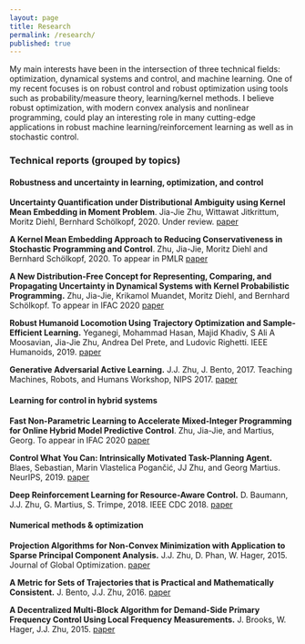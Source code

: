 ```yaml
---
layout: page
title: Research
permalink: /research/
published: true
---
```


My main interests have been in the intersection of three technical fields: optimization, dynamical systems and control, and machine learning.
One of my recent focuses is on robust control and robust optimization using tools such as probability/measure theory, learning/kernel methods. I believe robust optimization, with modern convex analysis and nonlinear programming, could play an interesting role in many cutting-edge applications in robust machine learning/reinforcement learning as well as in stochastic control.

### Technical reports (grouped by topics)

#### Robustness and uncertainty in learning, optimization, and control

**Uncertainty Quantification under Distributional Ambiguity using Kernel Mean Embedding in Moment Problem**. Jia-Jie Zhu, Wittawat Jitkrittum, Moritz Diehl, Bernhard Schölkopf, 2020. Under review. [paper](paper_moment.pdf) 

**A Kernel Mean Embedding Approach to Reducing Conservativeness in Stochastic Programming and Control**.  Zhu, Jia-Jie, Moritz Diehl and Bernhard Schölkopf, 2020. To appear in PMLR
[paper](https://arxiv.org/pdf/2001.10398.pdf)

**A New Distribution-Free Concept for Representing, Comparing, and Propagating Uncertainty in Dynamical Systems with Kernel Probabilistic Programming.** Zhu, Jia-Jie, Krikamol Muandet, Moritz Diehl, and Bernhard Schölkopf. To appear in IFAC 2020 
[paper](https://arxiv.org/pdf/1911.11082.pdf)

**Robust Humanoid Locomotion Using Trajectory Optimization and Sample-Efficient Learning.** Yeganegi, Mohammad Hasan, Majid Khadiv, S Ali A Moosavian, Jia-Jie Zhu, Andrea Del Prete, and Ludovic Righetti. IEEE Humanoids, 2019.
[paper](https://arxiv.org/pdf/1907.04616.pdf)

**Generative Adversarial Active Learning.** J.J. Zhu, J. Bento, 2017. Teaching Machines, Robots, and Humans Workshop, NIPS 2017.
[paper](https://arxiv.org/pdf/1702.07956.pdf)



#### Learning for control in hybrid systems

**Fast Non-Parametric Learning to Accelerate Mixed-Integer Programming for Online Hybrid Model Predictive Control**. Zhu, Jia-Jie, and Martius, Georg. To appear in IFAC 2020 
[paper](https://arxiv.org/pdf/1911.09214.pdf)

**Control What You Can: Intrinsically Motivated Task-Planning Agent.** Blaes, Sebastian, Marin Vlastelica Pogančić, JJ Zhu, and Georg Martius. NeurIPS, 2019. 
[paper](https://arxiv.org/pdf/1906.08190.pdf)

**Deep Reinforcement Learning for Resource-Aware Control.** D. Baumann, J.J. Zhu,  G. Martius, S. Trimpe, 2018. IEEE CDC 2018.
[paper](https://arxiv.org/pdf/1809.05152.pdf)



#### Numerical methods & optimization

**Projection Algorithms for Non-Convex Minimization with Application to Sparse Principal Component Analysis.** J.J. Zhu, D. Phan, W. Hager, 2015. Journal of Global Optimization.
[paper](https://arxiv.org/pdf/1404.4132.pdf)

**A Metric for Sets of Trajectories that is Practical and Mathematically Consistent.** J. Bento, J.J. Zhu, 2016. 
[paper](https://arxiv.org/pdf/1601.03094.pdf)

**A Decentralized Multi-Block Algorithm for Demand-Side Primary Frequency Control Using Local Frequency Measurements.** J. Brooks, W. Hager, J.J. Zhu, 2015. 
[paper](https://arxiv.org/pdf/1509.08206.pdf)
